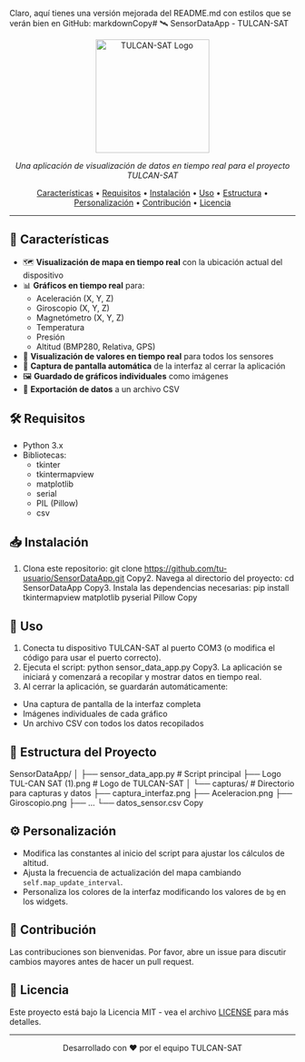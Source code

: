 Claro, aquí tienes una versión mejorada del README.md con estilos que se verán bien en GitHub:
markdownCopy# 🛰️ SensorDataApp - TULCAN-SAT

<p align="center">
  <img src="Logo TUL-CAN SAT (1).png" alt="TULCAN-SAT Logo" width="200"/>
</p>

<p align="center">
  <em>Una aplicación de visualización de datos en tiempo real para el proyecto TULCAN-SAT</em>
</p>

<p align="center">
  <a href="#características">Características</a> •
  <a href="#requisitos">Requisitos</a> •
  <a href="#instalación">Instalación</a> •
  <a href="#uso">Uso</a> •
  <a href="#estructura-del-proyecto">Estructura</a> •
  <a href="#personalización">Personalización</a> •
  <a href="#contribución">Contribución</a> •
  <a href="#licencia">Licencia</a>
</p>

---

## 🌟 Características

- 🗺️ **Visualización de mapa en tiempo real** con la ubicación actual del dispositivo
- 📊 **Gráficos en tiempo real** para:
  - Aceleración (X, Y, Z)
  - Giroscopio (X, Y, Z)
  - Magnetómetro (X, Y, Z)
  - Temperatura
  - Presión
  - Altitud (BMP280, Relativa, GPS)
- 🔢 **Visualización de valores en tiempo real** para todos los sensores
- 📸 **Captura de pantalla automática** de la interfaz al cerrar la aplicación
- 🖼️ **Guardado de gráficos individuales** como imágenes
- 📁 **Exportación de datos** a un archivo CSV

## 🛠️ Requisitos

- Python 3.x
- Bibliotecas:
  - tkinter
  - tkintermapview
  - matplotlib
  - serial
  - PIL (Pillow)
  - csv

## 📥 Instalación

1. Clona este repositorio:
git clone https://github.com/tu-usuario/SensorDataApp.git
Copy2. Navega al directorio del proyecto:
cd SensorDataApp
Copy3. Instala las dependencias necesarias:
pip install tkintermapview matplotlib pyserial Pillow
Copy
## 🚀 Uso

1. Conecta tu dispositivo TULCAN-SAT al puerto COM3 (o modifica el código para usar el puerto correcto).
2. Ejecuta el script:
python sensor_data_app.py
Copy3. La aplicación se iniciará y comenzará a recopilar y mostrar datos en tiempo real.
4. Al cerrar la aplicación, se guardarán automáticamente:
- Una captura de pantalla de la interfaz completa
- Imágenes individuales de cada gráfico
- Un archivo CSV con todos los datos recopilados

## 📂 Estructura del Proyecto
SensorDataApp/
│
├── sensor_data_app.py     # Script principal
├── Logo TUL-CAN SAT (1).png  # Logo de TULCAN-SAT
│
└── capturas/              # Directorio para capturas y datos
├── captura_interfaz.png
├── Aceleracion.png
├── Giroscopio.png
├── ...
└── datos_sensor.csv
Copy
## ⚙️ Personalización

- Modifica las constantes al inicio del script para ajustar los cálculos de altitud.
- Ajusta la frecuencia de actualización del mapa cambiando `self.map_update_interval`.
- Personaliza los colores de la interfaz modificando los valores de `bg` en los widgets.

## 🤝 Contribución

Las contribuciones son bienvenidas. Por favor, abre un issue para discutir cambios mayores antes de hacer un pull request.

## 📄 Licencia

Este proyecto está bajo la Licencia MIT - vea el archivo [LICENSE](LICENSE) para más detalles.

---

<p align="center">
  Desarrollado con ❤️ por el equipo TULCAN-SAT
</p>
